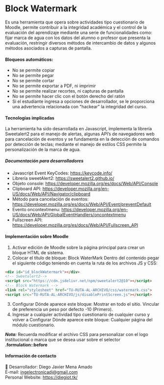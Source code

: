 # Block Watermark
Es una herramienta que opera sobre actividades tipo cuestionario de Moodle, permite contribuir a la integridad académica y el control de la evaluación del aprendizaje mediante una serie de funcionalidades como: fijar marca de agua con los datos del alumno o profesor que presenta la evaluación, restringir diversos métodos de intercambio de datos y algunos métodos asociados a capturas de pantalla.

#### Bloqueos automáticos:
* No se permite copiar
* No se permite pegar
* No se permite cortar
* No se permite exportar a PDF, ni imprimir
* No se permite realizar recortes, ni capturas de pantalla
* No se permite hacer clic con el botón derecho del ratón
* Si el estudiante ingresa a opciones de desarrollador, se le proporciona una advertencia relacionada con "hackear" la integridad del curso.

#### Tecnologías implicadas
La herramienta ha sido desarrollada en Javascript, implementa la librería Sweetalert2 para el manejo de alertas, algunas API’s de navegadores web para cancelación de eventos y se fundamenta en la detección de comandos por detección de teclas; mediante el manejo de estilos CSS permite la personalización de la marca de agua.

##### Documentación para desarrolladores
* Javascript Event KeyCodes: https://keycode.info/
* Librería sweetAlert2: https://sweetalert2.github.io/
* Objeto console: https://developer.mozilla.org/es/docs/Web/API/Console
* Clipboard API: https://developer.mozilla.org/en-US/docs/Web/API/Navigator/clipboard
* Método para cancelación de eventos: https://developer.mozilla.org/es/docs/Web/API/Event/preventDefault
* Evento oncontextmenu: https://developer.mozilla.org/en-US/docs/Web/API/GlobalEventHandlers/oncontextmenu
* Fullscreen API: https://developer.mozilla.org/es/docs/Web/API/Fullscreen_API


#### Implementación sobre Moodle
1. Activar edición de Moodle sobre la página principal para crear un bloque HTML de sistema.
2. Colocar el título de bloque: Block WaterMark
Dentro del contenido pegar el siguiente código teniendo en cuenta la ruta de los archivos JS y CSS:
```html
<div id="id_blockWatermark"></div>
<!-- Sweetalert2-->
<script src="https://cdn.jsdelivr.net/npm/sweetalert2@10"></script>
<!-- Block Watermark -->
<link rel="stylesheet" href="TU-RUTA-AL-ARCHIVO/css/watermark.css">
<script src="TU-RUTA-AL-ARCHIVO/js/disablePrintScreen.js"></script>
```
3. Configurar Dónde aparece este bloque: Mostrar en todo el sitio. Vincular de preferencia un peso por defecto -10 (Primero).
4. Ingresar a cualquier actividad tipo cuestionario de cualquier curso y volver a Configurar Dónde aparece este bloque: Cualquier página del módulo cuestionario.

***Nota:*** Recuerda modificar el archivo CSS para personalizar con el logo institucional o marca que se desea usar sobre el selector **.formulation::before**

#### Información de contacto
👋 Desarrollador: Diego Javier Mena Amado  
E-mail: ingelectronicadj@gmail.com  
Personal Website: https://diegiot.tk/  